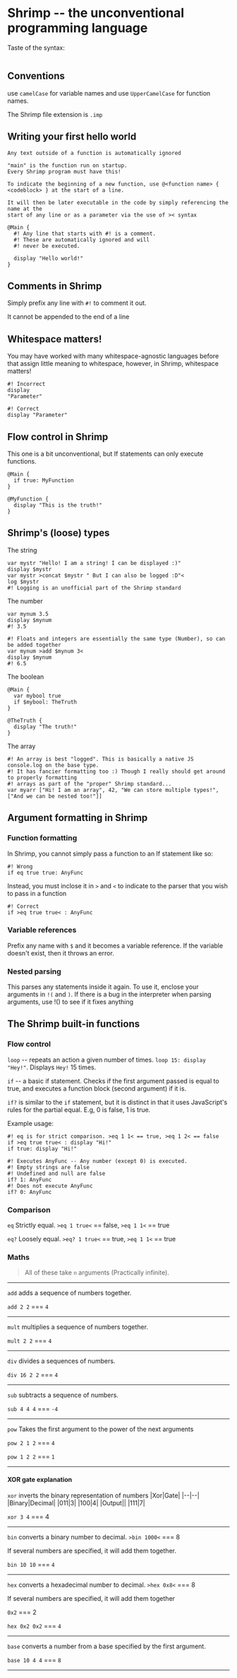 # Shrimp -- the unconventional programming language

Taste of the syntax:
```
```

## Conventions

use `camelCase` for variable names and use `UpperCamelCase` for function names.

The Shrimp file extension is `.imp`

## Writing your first hello world
```
Any text outside of a function is automatically ignored

"main" is the function run on startup. 
Every Shrimp program must have this!

To indicate the beginning of a new function, use @<function name> { <codeblock> } at the start of a line.

It will then be later executable in the code by simply referencing the name at the 
start of any line or as a parameter via the use of >< syntax

@Main {
  #! Any line that starts with #! is a comment. 
  #! These are automatically ignored and will 
  #! never be executed.

  display "Hello world!"
}
```

## Comments in Shrimp

Simply prefix any line with `#!` to comment it out.

It cannot be appended to the end of a line
## Whitespace matters!
You may have worked with many whitespace-agnostic languages before that assign little meaning to whitespace, however, in Shrimp, whitespace matters!

```
#! Incorrect
display 
"Parameter"
```

```
#! Correct
display "Parameter"
```

## Flow control in Shrimp
This one is a bit unconventional, but If statements can only execute functions.
```
@Main {
  if true: MyFunction
}

@MyFunction {
  display "This is the truth!"
}
```

## Shrimp's (loose) types

The string
```
var mystr "Hello! I am a string! I can be displayed :)"
display $mystr
var mystr >concat $mystr " But I can also be logged :D"<
log $mystr
#! Logging is an unofficial part of the Shrimp standard
```

The number
```
var mynum 3.5
display $mynum
#! 3.5

#! Floats and integers are essentially the same type (Number), so can be added together
var mynum >add $mynum 3<
display $mynum
#! 6.5
```

The boolean
```
@Main {
  var mybool true
  if $mybool: TheTruth
}

@TheTruth {
  display "The truth!"
}
```

The array
```
#! An array is best "logged". This is basically a native JS console.log on the base type.
#! It has fancier formatting too :) Though I really should get around to properly formatting
#! arrays as part of the "proper" Shrimp standard...
var myarr ["Hi! I am an array", 42, "We can store multiple types!", ["And we can be nested too!"]]
```

## Argument formatting in Shrimp

### Function formatting
In Shrimp, you cannot simply pass a function to an If statement like so:
```
#! Wrong
if eq true true: AnyFunc
```
Instead, you must inclose it in `>` and `<` to indicate to the parser that you wish to pass in a function
```
#! Correct
if >eq true true< : AnyFunc
```

### Variable references
Prefix any name with `$` and it becomes a variable reference. If the variable doesn't exist, then it throws an error.

### Nested parsing
This parses any statements inside it again. To use it, enclose your arguments in `!(` and `)`. If there is a bug in the interpreter when parsing arguments, use !() to see if it fixes anything


## The Shrimp built-in functions

### Flow control
`loop` -- repeats an action a given number of times. `loop 15: display "Hey!"`. Displays `Hey!` 15 times.

`if` -- a basic if statement. Checks if the first argument passed is equal to true, and executes a function block (second argument) if it is.

`if?` is similar to the `if` statement, but it is distinct in that it uses JavaScript's rules for the partial equal. E.g, 0 is false, 1 is true.

Example usage:
```
#! eq is for strict comparison. >eq 1 1< == true, >eq 1 2< == false
if >eq true true< : display "Hi!"
if true: display "Hi!"
```

```
#! Executes AnyFunc -- Any number (except 0) is executed.
#! Empty strings are false
#! Undefined and null are false
if? 1: AnyFunc
#! Does not execute AnyFunc
if? 0: AnyFunc
```

### Comparison

`eq` Strictly equal. `>eq 1 true<` == false, `>eq 1 1<` == true

`eq?` Loosely equal. `>eq? 1 true<` == true, `>eq 1 1<` == true

### Maths

> All of these take `n` arguments (Practically infinite).

<hr>

`add` adds a sequence of numbers together.

`add 2 2` === `4`

<hr>

`mult` multiplies a sequence of numbers together.

`mult 2 2` === `4`

<hr>

`div` divides a sequences of numbers.

`div 16 2 2` === `4`

<hr>

`sub` subtracts a sequence of numbers.

`sub 4 4 4` === `-4`

<hr>

`pow` Takes the first argument to the power of the next arguments

`pow 2 1 2` === `4`

`pow 1 2 2` === `1`

<hr>

#### XOR gate explanation
`xor` inverts the binary representation of numbers
|Xor|Gate|
|--|--|
|Binary|Decimal|
|011|3|
|100|4|
|Output||
|111|7|

`xor 3 4` === 4

<hr>

`bin` converts a binary number to decimal. `>bin 1000<` === 8

If several numbers are specified, it will add them together.

`bin 10 10` === `4`
<hr>

`hex` converts a hexadecimal number to decimal. `>hex 0x8<` === 8

If several numbers are specified, it will add them together

`0x2` === 2

`hex 0x2 0x2` === `4`

<hr>

`base` converts a number from a base specified by the first argument.

`base 10 4 4` === `8`

<hr>